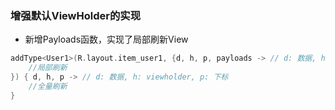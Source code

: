 ### 增强默认ViewHolder的实现
- 新增Payloads函数，实现了局部刷新View
~~~ kotlin
addType<User1>(R.layout.item_user1, {d, h, p, payloads -> // d: 数据, h: viewholder, p: 下标, payloads: 局部信息
    //局部刷新
}) { d, h, p -> // d: 数据, h: viewholder, p: 下标
    //全量刷新
}
~~~